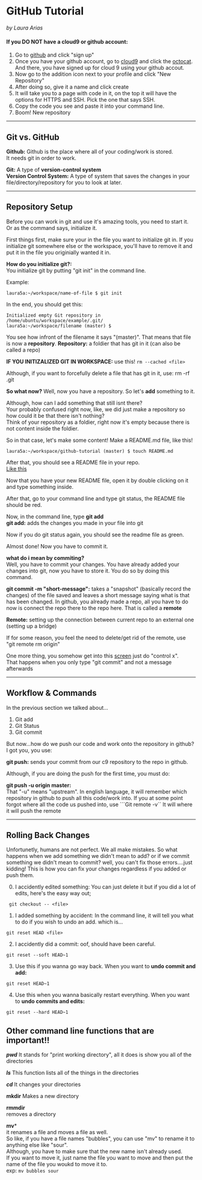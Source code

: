# GitHub Tutorial

_by Laura Arias_


#### **If you DO NOT have a cloud9 or github account:**

1. Go to [github](https://github.com/) and click "sign up" 
2. Once you have your github account, go to [cloud9](https://c9.io/login) and click the [octocat](https://preview.c9users.io/laura5a/github-learning/github-tutorial/Screen%20Shot%202018-10-19%20at%209.31.05%20AM.png?_c9_id=livepreview0&_c9_host=https://ide.c9.io). And there, you have signed up for cloud 9 using your github accout.  
3. Now go to the addition icon next to your profile and click "New Repository"
4. After doing so, give it a name and click create 
5. It will take you to a page with code in it, on the top it will have the options for HTTPS and SSH. Pick the one that says SSH. 
6. Copy the code you see and paste it into your command line. 
7. Boom! New repository




---
## Git vs. GitHub

**Github:**
    Github is the place where all of your coding/work is stored.  
  It needs git in order to work. 
  
  **Git:**
        A type of **version-control system**  
         **Version Control System:** 
         A type of system that saves the changes in your file/directory/repository for you to look at later. 
        

---
## Repository Setup

Before you can work in git and use it's amazing tools, you need to start it. Or as the command says, initialize it. 

First things first, make sure your in the file you want to initialize git in. 
If you initialize git somewhere else or the workspace, you'll have to remove it and put it in the file you originially wanted it in. 

**How do you initialize git?:**  
    You initialize git by putting "git init" in the command line. 
    
Example: 
 ``` git 
laura5a:~/workspace/name-of-file $ git init 
```

In the end, you should get this: 

```
Initialized empty Git repository in /home/ubuntu/workspace/example/.git/
laura5a:~/workspace/filename (master) $ 
```

You see how infront of the filename it says "(master)". That means that file is now a **repository**. 
**Repository:** a foldier that has git in it (can also be called a repo)

**IF YOU INITIZALIZED GIT IN WORKSPACE:** use this! 
 ```rm --cached <file>``` 
 
  Although, if you want to forcefully delete a file that has git in it, use: rm -rf .git 

**So what now?** 
    Well, now you have a repository. So let's **add** something to it. 
    
Although, how can I add something that still isnt there?  
 Your probably confused right now, like, we did just make a repository so how could it be that there isn't nothing?  
  Think of your repository as a foldier, right now it's empty because there is not content inside the foldier. 

So in that case, let's make some content! 
    Make a README.md file, like this! 
    
    
   ``` laura5a:~/workspace/github-tutorial (master) $ touch README.md ```

After that, you should see a README file in your repo.  
    [Like this](https://preview.c9users.io/laura5a/github-learning/github-tutorial/Screen%20Shot%202018-10-22%20at%209.38.44%20AM.png?_c9_id=livepreview2&_c9_host=https://ide.c9.io)
    
Now that you have your new README file, open it by double clicking on it and type something inside. 
    
After that, go to your command line and type git status, the README file should be red. 

Now, in the command line, type **git add**  
 **git add:** adds the changes you made in your file into git 

Now if you do git status again, you should see the readme file as green. 

Almost done! 
    Now you have to commit it. 
    
**what do i mean by commiting?**  
 Well, you have to commit your changes. You have already added your changes into git, now you have to store it. 
You do so by doing this command. 
        
**git commit -m "short-message":** takes a "snapshot" (basically record the changes) of the file saved and leaves a short message saying what is that has been changed. 
 In github, you already made a repo, all you have to do now is connect the repo there to the repo here. 
 That is called a **remote**  
        
 **Remote:** setting up the connection between current repo to an external one (setting up a bridge)
 
 If for some reason, you feel the need to delete/get rid of the remote, use 
 "git remote rm origin"
 
 One more thing, you somehow get into this [screen](https://preview.c9users.io/laura5a/github-learning/github-tutorial/Screen%20Shot%202018-10-25%20at%204.11.13%20PM.png?_c9_id=livepreview0&_c9_host=https://ide.c9.io)
 just do "control x".  
   That happens when you only type "git commit" and not a message afterwards 
  

---
## Workflow & Commands

In the previous section we talked about...
1. Git add 
2. Git Status 
2. Git commit 

But now...how do we push our code and work onto the repository in github?  
 I got you, you use: 

**git push:** sends your commit from our c9 repository to the repo in github.  

 Although, if you are doing the push for the first time, you must do: 
 
 **git push -u origin master:**  
  That "-u" means "upstream". In english language, it will remember which repository in github to push all this code/work into.
   If you at some point forgot where all the code us pushed into, use 
   ```Git remote -v``
   It will where it will push the remote 
  

---
## Rolling Back Changes

Unfortunetly, humans are not perfect. We all make mistakes. 
 So what happens when we add something we didn't mean to add? 
  or if we commit something we didn't mean to commit? 
   well, you can't fix those errors....just kidding! 
    This is how you can fix your changes regardless if you added or push them. 
    
0. I accidently edited something: 
You can just delete it but if you did a lot of edits, here's the easy way out;

``` git checkout -- <file>```

1. I added something by accident: 
In the command line, it will tell you what to do if you wish to undo an add. 
which is... 

```git reset HEAD <file>```

2. I accidently did a commit: 
oof, should have been careful. 

```git reset --soft HEAD~1```

3. Use this if you wanna go way back. When you want to __undo commit and add:__

```git reset HEAD~1```

4. Use this when you wanna basically restart everything. When you want to __undo commits and edits:__

```git reset --hard HEAD~1```



## Other command line functions that are important!!

***pwd*** 
 It stands for "print working directory", all it does is show you all of the directories

 ***ls*** 
  This function lists all of the things in the directories
  
  ***cd***
  It changes your directories 
   
  **mkdir** 
  Makes a new directory 
  
  **rmmdir**  
  removes a directory 
 
 **mv***  
 it renames a file and moves a file as well.  
 So like, if you have a file names "bubbles", you can use "mv" to rename it to anything else like "sour".  
Although, you have to make sure that the new name isn't already used.  
If you want to move it, just name the file you want to move and then put the name of the file you woukd to move it to.  
exp: ```mv bubbles sour```



